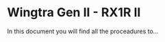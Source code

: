 Wingtra Gen II - RX1R II
=======================

In this document you will find all the proceadures to... 